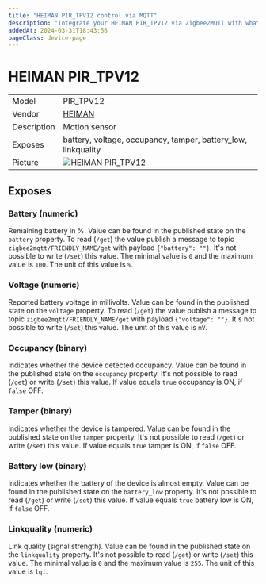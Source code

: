 ```yaml
---
title: "HEIMAN PIR_TPV12 control via MQTT"
description: "Integrate your HEIMAN PIR_TPV12 via Zigbee2MQTT with whatever smart home infrastructure you are using without the vendor's bridge or gateway."
addedAt: 2024-03-31T18:43:56
pageClass: device-page
---
```


<!-- !!!! -->
<!-- ATTENTION: This file is auto-generated through docgen! -->
<!-- You can only edit the "Notes"-Section between the two comment lines "Notes BEGIN" and "Notes END". -->
<!-- Do not use h1 or h2 heading within "## Notes"-Section. -->
<!-- !!!! -->

# HEIMAN PIR_TPV12

|     |     |
|-----|-----|
| Model | PIR_TPV12  |
| Vendor  | [HEIMAN](/supported-devices/#v=HEIMAN)  |
| Description | Motion sensor |
| Exposes | battery, voltage, occupancy, tamper, battery_low, linkquality |
| Picture | ![HEIMAN PIR_TPV12](https://www.zigbee2mqtt.io/images/devices/PIR_TPV12.png) |


<!-- Notes BEGIN: You can edit here. Add "## Notes" headline if not already present. -->


<!-- Notes END: Do not edit below this line -->




## Exposes

### Battery (numeric)
Remaining battery in %.
Value can be found in the published state on the `battery` property.
To read (`/get`) the value publish a message to topic `zigbee2mqtt/FRIENDLY_NAME/get` with payload `{"battery": ""}`.
It's not possible to write (`/set`) this value.
The minimal value is `0` and the maximum value is `100`.
The unit of this value is `%`.

### Voltage (numeric)
Reported battery voltage in millivolts.
Value can be found in the published state on the `voltage` property.
To read (`/get`) the value publish a message to topic `zigbee2mqtt/FRIENDLY_NAME/get` with payload `{"voltage": ""}`.
It's not possible to write (`/set`) this value.
The unit of this value is `mV`.

### Occupancy (binary)
Indicates whether the device detected occupancy.
Value can be found in the published state on the `occupancy` property.
It's not possible to read (`/get`) or write (`/set`) this value.
If value equals `true` occupancy is ON, if `false` OFF.

### Tamper (binary)
Indicates whether the device is tampered.
Value can be found in the published state on the `tamper` property.
It's not possible to read (`/get`) or write (`/set`) this value.
If value equals `true` tamper is ON, if `false` OFF.

### Battery low (binary)
Indicates whether the battery of the device is almost empty.
Value can be found in the published state on the `battery_low` property.
It's not possible to read (`/get`) or write (`/set`) this value.
If value equals `true` battery low is ON, if `false` OFF.

### Linkquality (numeric)
Link quality (signal strength).
Value can be found in the published state on the `linkquality` property.
It's not possible to read (`/get`) or write (`/set`) this value.
The minimal value is `0` and the maximum value is `255`.
The unit of this value is `lqi`.

